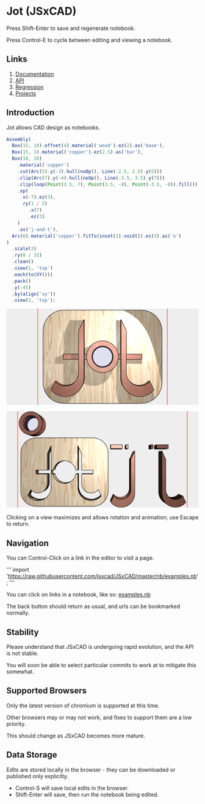 # Jot (JSxCAD)

Press Shift-Enter to save and regenerate notebook.

Press Control-E to cycle between editing and viewing a notebook.

## Links

1. [Documentation](../nb/documentation/index.md)
1. [API](../nb/api/index.md)
1. [Regression](../nb/regression/regression.md)
1. [Projects](../nb/projects/index.md)

## Introduction

Jot allows CAD design as notebooks.

```JavaScript
Assembly(
  Box(15, 10).offset(4).material('wood').ez(2).as('base'),
  Box(15, 1).material('copper').ez(2.5).as('bar'),
  Box(10, 20)
    .material('copper')
    .cut(Arc(5).y(-3).hull(noOp(), Line(-2.5, 2.5).y(5)))
    .clip(Arc(7).y(-4).hull(noOp(), Line(-3.5, 3.5).y(7)))
    .clip(loop(Point(3.5, 7), Point(3.5, -8), Point(-3.5, -8)).fill())
    .op(
      x(-7).ez(3),
      ry(1 / 2)
        .x(7)
        .ez(3)
    )
    .as('j-and-t'),
  Arc(6).material('copper').fitTo(inset(1).void()).ez(3).as('o')
)
  .scale(3)
  .ry(0 / 32)
  .clean()
  .view(1, 'top')
  .each(to(XY()))
  .pack()
  .y(-45)
  .by(align('xy'))
  .view(2, 'top');
```

![Image](index.md.0.png)

![Image](index.md.1.png)

Clicking on a view maximizes and allows rotation and animation; use Escape to return.

## Navigation

You can Control-Click on a link in the editor to visit a page.

'''
import 'https://raw.githubusercontent.com/jsxcad/JSxCAD/master/nb/examples.nb';
'''

You can click on links in a notebook, like so: [examples.nb](#JSxCAD@https://raw.githubusercontent.com/jsxcad/JSxCAD/master/nb/examples.nb)

The back button should return as usual, and urls can be bookmarked normally.

## Stability

Please understand that JSxCAD is undergoing rapid evolution, and the API is not stable.

You will soon be able to select particular commits to work at to mitigate this somewhat.

## Supported Browsers

Only the latest version of chromium is supported at this time.

Other browsers may or may not work, and fixes to support them are a low priority.

This should change as JSxCAD becomes more mature.

## Data Storage

Edits are stored locally in the browser - they can be downloaded or published only explicitly.

* Control-S will save local edits in the browser.
* Shift-Enter will save, then run the notebook being edited.
